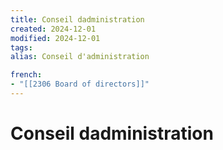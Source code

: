 ```yaml
---
title: Conseil dadministration
created: 2024-12-01
modified: 2024-12-01
tags: 
alias: Conseil d'administration

french:
- "[[2306 Board of directors]]"
---
```

# Conseil dadministration

